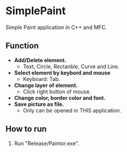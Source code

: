 # SimplePaint
Simple Paint application in C++ and MFC.

## Function
- **Add/Delete element.**
  - Text, Circle, Rectanble, Curve and Line.
- **Select element by keybord and mouse**
  - Keyboard: Tab.
- **Change layer of element.**
  - Click right button of mouse.
- **Change color, border color and font.**
- **Save picture as file.**
  - Only can be opened in THIS application.

## How to run
1. Run "Release/Paintor.exe".
